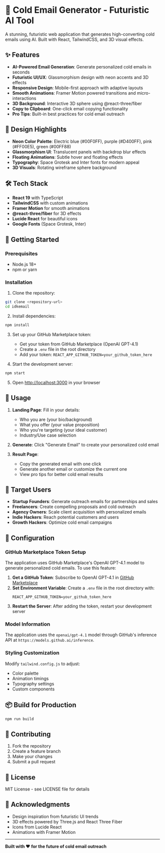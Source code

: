 # 🚀 Cold Email Generator - Futuristic AI Tool

A stunning, futuristic web application that generates high-converting cold emails using AI. Built with React, TailwindCSS, and 3D visual effects.

## ✨ Features

- **AI-Powered Email Generation**: Generate personalized cold emails in seconds
- **Futuristic UI/UX**: Glassmorphism design with neon accents and 3D effects
- **Responsive Design**: Mobile-first approach with adaptive layouts
- **Smooth Animations**: Framer Motion powered transitions and micro-interactions
- **3D Background**: Interactive 3D sphere using @react-three/fiber
- **Copy to Clipboard**: One-click email copying functionality
- **Pro Tips**: Built-in best practices for cold email outreach

## 🎨 Design Highlights

- **Neon Color Palette**: Electric blue (#00F0FF), purple (#D400FF), pink (#FF00E5), green (#00FF88)
- **Glassmorphism UI**: Translucent panels with backdrop blur effects
- **Floating Animations**: Subtle hover and floating effects
- **Typography**: Space Grotesk and Inter fonts for modern appeal
- **3D Visuals**: Rotating wireframe sphere background

## 🛠️ Tech Stack

- **React 19** with TypeScript
- **TailwindCSS** with custom animations
- **Framer Motion** for smooth animations
- **@react-three/fiber** for 3D effects
- **Lucide React** for beautiful icons
- **Google Fonts** (Space Grotesk, Inter)

## 🚀 Getting Started

### Prerequisites

- Node.js 18+ 
- npm or yarn

### Installation

1. Clone the repository:
```bash
git clone <repository-url>
cd idkemail
```

2. Install dependencies:
```bash
npm install
```

3. Set up your GitHub Marketplace token:
   - Get your token from GitHub Marketplace (OpenAI GPT-4.1)
   - Create a `.env` file in the root directory
   - Add your token: `REACT_APP_GITHUB_TOKEN=your_github_token_here`

4. Start the development server:
```bash
npm start
```

5. Open [http://localhost:3000](http://localhost:3000) in your browser

## 📱 Usage

1. **Landing Page**: Fill in your details:
   - Who you are (your bio/background)
   - What you offer (your value proposition)
   - Who you're targeting (your ideal customer)
   - Industry/Use case selection

2. **Generate**: Click "Generate Email" to create your personalized cold email

3. **Result Page**: 
   - Copy the generated email with one click
   - Generate another email or customize the current one
   - View pro tips for better cold email results

## 🎯 Target Users

- **Startup Founders**: Generate outreach emails for partnerships and sales
- **Freelancers**: Create compelling proposals and cold outreach
- **Agency Owners**: Scale client acquisition with personalized emails
- **Indie Hackers**: Reach potential customers and users
- **Growth Hackers**: Optimize cold email campaigns

## 🔧 Configuration

### GitHub Marketplace Token Setup

The application uses GitHub Marketplace's OpenAI GPT-4.1 model to generate personalized cold emails. To use this feature:

1. **Get a GitHub Token**: Subscribe to OpenAI GPT-4.1 in [GitHub Marketplace](https://github.com/marketplace)
2. **Set Environment Variable**: Create a `.env` file in the root directory with:
   ```
   REACT_APP_GITHUB_TOKEN=your_github_token_here
   ```
3. **Restart the Server**: After adding the token, restart your development server

### Model Information

The application uses the `openai/gpt-4.1` model through GitHub's inference API at `https://models.github.ai/inference`.

### Styling Customization

Modify `tailwind.config.js` to adjust:
- Color palette
- Animation timings
- Typography settings
- Custom components

## 📦 Build for Production

```bash
npm run build
```

## 🤝 Contributing

1. Fork the repository
2. Create a feature branch
3. Make your changes
4. Submit a pull request

## 📄 License

MIT License - see LICENSE file for details

## 🙏 Acknowledgments

- Design inspiration from futuristic UI trends
- 3D effects powered by Three.js and React Three Fiber
- Icons from Lucide React
- Animations with Framer Motion

---

**Built with ❤️ for the future of cold email outreach**

